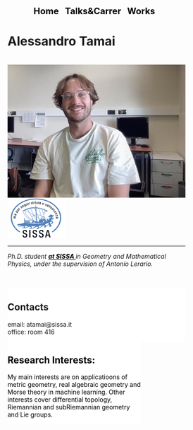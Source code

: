 


<!-- DEFINE THE STYLE OF THE WEBSITE MENU  -->

<head>
    <meta charset="UTF-8">
    <meta name="viewport" content="width=device-width, initial-scale=1.0">
    <title>Menu Example</title>
    <style>
        /* Optional: Some basic styling for demonstration */
        .menu-container {
            text-align: center; /* Center the menu */
        }
        nav ul {
            list-style-type: none;
            margin: 0;
            padding: 0;
            display: inline-block; /* Make the menu display inline-block */
        }
        nav li {
            display: inline;
            margin-right: 10px;
        }
        nav a {
            text-decoration: none;
            color: #000; /* Black text color */
            font-weight: bold;
            font-size: 20px; 
        }
    </style>
</head>
<body>

<div class="menu-container">
    <nav>
        <ul>
            <li><a href="https://aleetamai.github.io">Home</a></li>
            <li><a href="https://aleetamai.github.io/talks&carrer">Talks&Carrer</a></li>
            <li><a href="https://aleetamai.github.io/works">Works</a></li>
        </ul>
    </nav>
</div>
</body>

<!-- DEFINE THE SIDEBAR FOR THE PRESENTATION  -->

<head>
<meta name="viewport" content="width=device-width, initial-scale=1">
<style>
* {
  box-sizing: border-box;
}

/* Create two unequal columns that floats next to each other */
.column {
  float: left;
  padding: 10px;
  height: 180px; /* Should be removed. Only for demonstration */
}
.left {
  width: 25%;
}
.right {
  width: 75%;
}

/* Clear floats after the columns */
.row:after {
  content: "";
  display: table;
  clear: both;
}
</style>
</head>


<!------------------------------------------------------------------------------------------------  -->
<!--------------------------------------- Bulding Website ----------------------------------------  -->
<!------------------------------------------------------------------------------------------------  -->

<!-- TITLE AND PRESENTATION  -->

<h1>Alessandro Tamai</h1>


<br>

<img align="left" width="520" src="assets/myfoto2" />
<img src="assets/sissalogo.png" width="130" />

-------

​_Ph.D. student <a style="color:black;" href="https://math.sissa.it/users/alessandro-tamai"><b>at SISSA </b></a> in Geometry and Mathematical Physics, under the supervision of Antonio Lerario._

<br>
<br>

<!-- CONTACTS AND INTERESTS  -->

<body>
<div class="row">
  <div class="column left" style="background-color:white;">
    <h2>Contacts</h2>
      <p>email:  atamai@sissa.it
      <br>
      office: room 416</p>
  </div>
  <div class="column right" style="background-color:white;">
    <h2 style="color:black;">Research Interests:</h2>
     <p style="color:black;" > My main interests are on applicatioons of metric geometry, real algebraic geometry and Morse theory in machine learning. Other interests cover differential topology, Riemannian and subRiemannian geometry and Lie groups.</p>
  </div>
</div>

</body>



<br>
<br>
<br>
<br>
<br>
<br>
<br>






